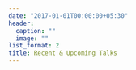```yaml
---
date: "2017-01-01T00:00:00+05:30"
header:
  caption: ""
  image: ""
list_format: 2
title: Recent & Upcoming Talks
---
```

